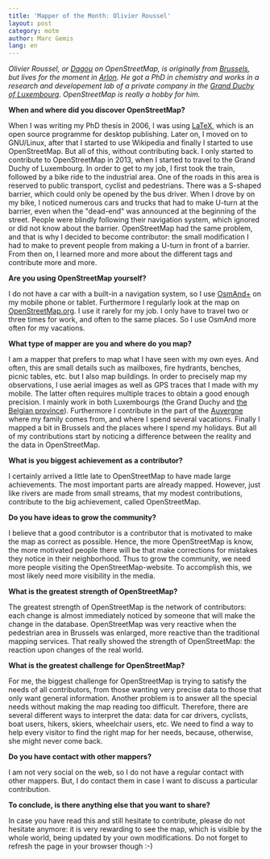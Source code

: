 ```yaml
---
title: 'Mapper of the Month: Olivier Roussel'
layout: post
category: motm
author: Marc Gemis
lang: en
---
```


_Olivier Roussel, or [Dagou](http://www.openstreetmap.org/user/Dagou) on OpenStreetMap, is originally from [Brussels](http://www.openstreetmap.org/node/1635651356), but lives for the moment in [Arlon](http://www.openstreetmap.org/#map=14/49.6832/5.8134). He got a PhD in chemistry and works in a research and developement lab of a private company in the [Grand Duchy of Luxembourg](http://www.openstreetmap.org/relation/2171347#map=9/49.8291/6.2457). OpenStreetMap is really a hobby for him._

**When and where did you discover OpenStreetMap?**

When I was writing my PhD thesis in 2006, I was using [LaTeX](https://www.latex-project.org/), which is an open source programme for desktop publishing. Later on, I moved on to GNU/Linux, after that I started to use Wikipedia and finally I started to use OpenStreetMap. But all of this, without contributing back. I only started to contribute to OpenStreetMap in 2013, when I started to travel to the Grand Duchy of Luxembourg. In order to get to my job, I first took the train, followed by a bike ride to the industrial area. One of the roads in this area is reserved to public transport, cyclist and pedestrians. There was a S-shaped barrier, which could only be opened by the bus driver. When I drove by on my bike, I noticed numerous cars and trucks that had to make U-turn at the barrier, even when the "dead-end" was announced at the beginning of the street. People were blindly following their navigation system, which ignored or did not know about the barrier. OpenStreetMap had the same problem, and that is why I decided to become contributor: the small modification I had to make to prevent people from making a U-turn in front of a barrier. From then on, I learned more and more about the different tags and contribute more and more.

**Are you using OpenStreetMap yourself?**

I do not have a car with a built-in a navigation system, so I use [OsmAnd+](http://osmand.net/) on my mobile phone or tablet. Furthermore I regularly look at the map on [OpenStreetMap.org](http://www.openstreetmap.org/). I use it rarely for my job. I only have to travel two or three times for work, and often to the same places. So I use OsmAnd more often for my vacations.

**What type of mapper are you and where do you map?**

I am a mapper that prefers to map what I have seen with my own eyes. And often, this are small details such as mailboxes, fire hydrants, benches, picnic tables, etc. but I also map buildings. In order to precisely map my observations, I use aerial images as well as GPS traces that I made with my mobile. The latter often requires multiple traces to obtain a good enough precision. I mainly work in both Luxembourgs (the Grand Duchy and [the Belgian province](http://www.openstreetmap.org/search?query=province%20luxembourg#map=9/50.0113/5.7898)). Furthermore I contribute in the part of the [Auvergne](http://www.openstreetmap.org/relation/8638) where my family comes from, and where I spend several vacations. Finally I mapped a bit in Brussels and the places where I spend my holidays. But all of my contributions start by noticing a difference between the reality and the data in OpenStreetMap.

**What is you biggest achievement as a contributor?**

I certainly arrived a little late to OpenStreetMap to have made large achievements. The most important parts are already mapped. However, just like rivers are made from small streams, that my modest contributions, contribute to the big achievement, called OpenStreetMap.

**Do you have ideas to grow the community?**

I believe that a good contributor is a contributor that is motivated to make the map as correct as possible. Hence, the more OpenStreetMap is know, the more motivated people there will be that make corrections for mistakes they notice in their neighborhood. Thus to grow the community, we need more people visiting the OpenStreetMap-website. To accomplish this, we most likely need more visibility in the media.

**What is the greatest strength of OpenStreetMap?**

The greatest strength of OpenStreetMap is the network of contributors: each change is almost immediately noticed by someone that will make the change in the database. OpenStreetMap was very reactive when the pedestrian area in Brussels was enlarged, more reactive than the traditional mapping services. That really showed the strength of OpenStreetMap: the reaction upon changes of the real world.

**What is the greatest challenge for OpenStreetMap?**

For me, the biggest challenge for OpenStreetMap is trying to satisfy the needs of all contributors, from those wanting very precise data to those that only want general information. Another problem is to answer all the special needs without making the map reading too difficult. Therefore, there are several different ways to interpret the data: data for car drivers, cyclists, boat users, hikers, skiers, wheelchair users, etc. We need to find a way to help every visitor to find the right map for her needs, because, otherwise, she might never come back.

**Do you have contact with other mappers?**

I am not very social on the web, so I do not have a regular contact with other mappers. But, I do contact them in case I want to discuss a particular contribution.

**To conclude, is there anything else that you want to share?**

In case you have read this and still hesitate to contribute, please do not hesitate anymore: it is very rewarding to see the map, which is visible by the whole world, being updated by your own modifications. Do not forget to refresh the page in your browser though :-)
